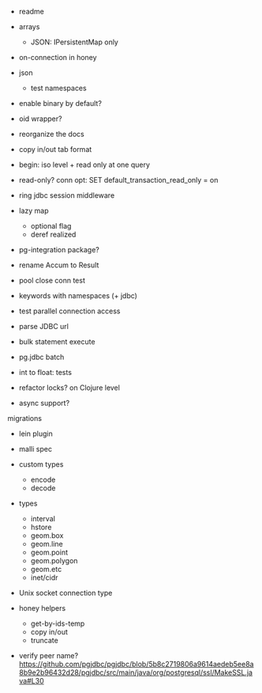
- readme

- arrays
  - JSON: IPersistentMap only

- on-connection in honey

- json
  - test namespaces

- enable binary by default?

- oid wrapper?

- reorganize the docs

- copy in/out tab format

- begin: iso level + read only at one query

- read-only? conn opt: SET default_transaction_read_only = on

- ring jdbc session middleware

- lazy map
  - optional flag
  - deref realized

- pg-integration package?

- rename Accum to Result

- pool close conn test
- keywords with namespaces (+ jdbc)
- test parallel connection access
- parse JDBC url
- bulk statement execute
- pg.jdbc batch

- int to float: tests
- refactor locks? on Clojure level

- async support?

migrations
- lein plugin

- malli spec

- custom types
  - encode
  - decode

- types
  - interval
  - hstore
  - geom.box
  - geom.line
  - geom.point
  - geom.polygon
  - geom.etc
  - inet/cidr

- Unix socket connection type

- honey helpers
  - get-by-ids-temp
  - copy in/out
  - truncate

- verify peer name? https://github.com/pgjdbc/pgjdbc/blob/5b8c2719806a9614aedeb5ee8a8b9e2b96432d28/pgjdbc/src/main/java/org/postgresql/ssl/MakeSSL.java#L30
